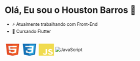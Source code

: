 # Olá, Eu sou o Houston Barros 👋

- ⚡ Atualmente trabalhando com Front-End
- 💬 Cursando Flutter
  
<div style="display: inline_block"><br>
  <img align="center" alt="HTML" height="40" width="50" src="https://raw.githubusercontent.com/devicons/devicon/master/icons/html5/html5-original.svg">
  <img align="center" alt="CSS" height="40" width="50" src="https://raw.githubusercontent.com/devicons/devicon/master/icons/css3/css3-original.svg">
  <img align="center" alt="JavaScript" height="40" width="50" src="https://raw.githubusercontent.com/devicons/devicon/master/icons/javascript/javascript-plain.svg">
  <img align="center" alt="JavaScript" height="40" width="50" src="https://cdn.jsdelivr.net/gh/devicons/devicon/icons/typescript/typescript-original.svg"/>
</div>
  
##
